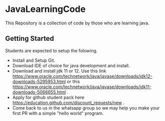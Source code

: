 # JavaLearningCode
This Repository is a collection of code by those who are learning java.

## Getting Started
Students are expected to setup the folowing.
- Install and Setup Git.
- Download IDE of choice for java development and install.
- Download and install jdk 11 or 12. Use this link https://www.oracle.com/technetwork/java/javase/downloads/jdk12-downloads-5295953.html
  or this https://www.oracle.com/technetwork/java/javase/downloads/jdk11-downloads-5066655.html .
- Apply for github student pack here https://education.github.com/discount_requests/new .
- Come back to us in the whatsapp group so we may help you make your first PR with a simple "hello world" program.
